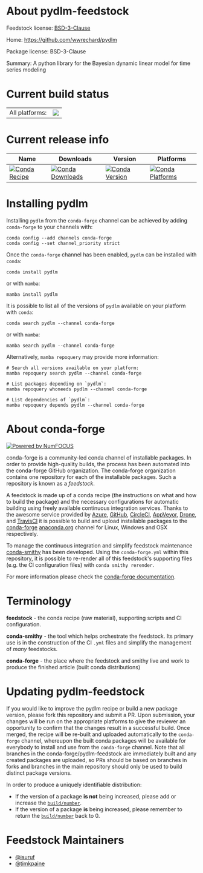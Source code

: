 About pydlm-feedstock
=====================

Feedstock license: [BSD-3-Clause](https://github.com/conda-forge/pydlm-feedstock/blob/main/LICENSE.txt)

Home: https://github.com/wwrechard/pydlm

Package license: BSD-3-Clause

Summary: A python library for the Bayesian dynamic linear model for time series modeling

Current build status
====================


<table><tr><td>All platforms:</td>
    <td>
      <a href="https://dev.azure.com/conda-forge/feedstock-builds/_build/latest?definitionId=21490&branchName=main">
        <img src="https://dev.azure.com/conda-forge/feedstock-builds/_apis/build/status/pydlm-feedstock?branchName=main">
      </a>
    </td>
  </tr>
</table>

Current release info
====================

| Name | Downloads | Version | Platforms |
| --- | --- | --- | --- |
| [![Conda Recipe](https://img.shields.io/badge/recipe-pydlm-green.svg)](https://anaconda.org/conda-forge/pydlm) | [![Conda Downloads](https://img.shields.io/conda/dn/conda-forge/pydlm.svg)](https://anaconda.org/conda-forge/pydlm) | [![Conda Version](https://img.shields.io/conda/vn/conda-forge/pydlm.svg)](https://anaconda.org/conda-forge/pydlm) | [![Conda Platforms](https://img.shields.io/conda/pn/conda-forge/pydlm.svg)](https://anaconda.org/conda-forge/pydlm) |

Installing pydlm
================

Installing `pydlm` from the `conda-forge` channel can be achieved by adding `conda-forge` to your channels with:

```
conda config --add channels conda-forge
conda config --set channel_priority strict
```

Once the `conda-forge` channel has been enabled, `pydlm` can be installed with `conda`:

```
conda install pydlm
```

or with `mamba`:

```
mamba install pydlm
```

It is possible to list all of the versions of `pydlm` available on your platform with `conda`:

```
conda search pydlm --channel conda-forge
```

or with `mamba`:

```
mamba search pydlm --channel conda-forge
```

Alternatively, `mamba repoquery` may provide more information:

```
# Search all versions available on your platform:
mamba repoquery search pydlm --channel conda-forge

# List packages depending on `pydlm`:
mamba repoquery whoneeds pydlm --channel conda-forge

# List dependencies of `pydlm`:
mamba repoquery depends pydlm --channel conda-forge
```


About conda-forge
=================

[![Powered by
NumFOCUS](https://img.shields.io/badge/powered%20by-NumFOCUS-orange.svg?style=flat&colorA=E1523D&colorB=007D8A)](https://numfocus.org)

conda-forge is a community-led conda channel of installable packages.
In order to provide high-quality builds, the process has been automated into the
conda-forge GitHub organization. The conda-forge organization contains one repository
for each of the installable packages. Such a repository is known as a *feedstock*.

A feedstock is made up of a conda recipe (the instructions on what and how to build
the package) and the necessary configurations for automatic building using freely
available continuous integration services. Thanks to the awesome service provided by
[Azure](https://azure.microsoft.com/en-us/services/devops/), [GitHub](https://github.com/),
[CircleCI](https://circleci.com/), [AppVeyor](https://www.appveyor.com/),
[Drone](https://cloud.drone.io/welcome), and [TravisCI](https://travis-ci.com/)
it is possible to build and upload installable packages to the
[conda-forge](https://anaconda.org/conda-forge) [anaconda.org](https://anaconda.org/)
channel for Linux, Windows and OSX respectively.

To manage the continuous integration and simplify feedstock maintenance
[conda-smithy](https://github.com/conda-forge/conda-smithy) has been developed.
Using the ``conda-forge.yml`` within this repository, it is possible to re-render all of
this feedstock's supporting files (e.g. the CI configuration files) with ``conda smithy rerender``.

For more information please check the [conda-forge documentation](https://conda-forge.org/docs/).

Terminology
===========

**feedstock** - the conda recipe (raw material), supporting scripts and CI configuration.

**conda-smithy** - the tool which helps orchestrate the feedstock.
                   Its primary use is in the construction of the CI ``.yml`` files
                   and simplify the management of *many* feedstocks.

**conda-forge** - the place where the feedstock and smithy live and work to
                  produce the finished article (built conda distributions)


Updating pydlm-feedstock
========================

If you would like to improve the pydlm recipe or build a new
package version, please fork this repository and submit a PR. Upon submission,
your changes will be run on the appropriate platforms to give the reviewer an
opportunity to confirm that the changes result in a successful build. Once
merged, the recipe will be re-built and uploaded automatically to the
`conda-forge` channel, whereupon the built conda packages will be available for
everybody to install and use from the `conda-forge` channel.
Note that all branches in the conda-forge/pydlm-feedstock are
immediately built and any created packages are uploaded, so PRs should be based
on branches in forks and branches in the main repository should only be used to
build distinct package versions.

In order to produce a uniquely identifiable distribution:
 * If the version of a package **is not** being increased, please add or increase
   the [``build/number``](https://docs.conda.io/projects/conda-build/en/latest/resources/define-metadata.html#build-number-and-string).
 * If the version of a package **is** being increased, please remember to return
   the [``build/number``](https://docs.conda.io/projects/conda-build/en/latest/resources/define-metadata.html#build-number-and-string)
   back to 0.

Feedstock Maintainers
=====================

* [@isuruf](https://github.com/isuruf/)
* [@timkpaine](https://github.com/timkpaine/)

